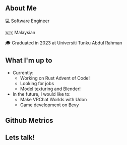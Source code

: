 ## About Me

💻 Software Engineer

🇲🇾 Malaysian

🎓 Graduated in 2023 at Universiti Tunku Abdul Rahman 

## What I'm up to
- Currently:
  - Working on Rust Advent of Code!
  - Looking for jobs
  - Model texturing and Blender!
- In the future, I would like to:
  - Make VRChat Worlds with Udon
  - Game development on Bevy

## Github Metrics
## Lets talk!
